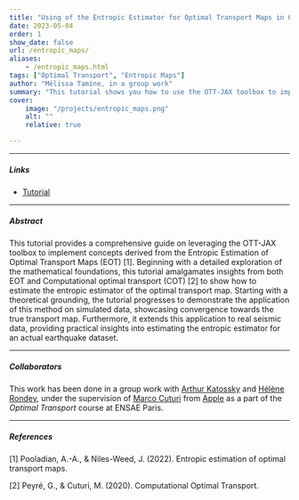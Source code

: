 ```yaml
---
title: "Using of the Entropic Estimator for Optimal Transport Maps in OTT-JAX" 
date: 2023-05-04
order: 1
show_date: false
url: /entropic_maps/
aliases: 
    - /entropic_maps.html
tags: ["Optimal Transport", "Entropic Maps"]
author: "Mélissa Tamine, in a group work"
summary: "This tutorial shows you how to use the OTT-JAX toolbox to implement ideas from Entropic Estimation of Optimal Transport Maps."
cover:
    image: "/projects/entropic_maps.png"
    alt: ""
    relative: true

---
```


---

##### Links

+ [Tutorial](https://deepnote.com/workspace/arthur-katossky-c8b04872-c152-4d8d-b769-735909f17e65/project/ENSAE-optimal-transport-assignment-435a3bc7-4610-4ecb-ac51-41742511e0dc/notebook/Notebook%201-d71f06ca977044cc96ed258a2c06b4c4)

---

##### Abstract

This tutorial provides a comprehensive guide on leveraging the OTT-JAX toolbox to implement concepts derived from the Entropic Estimation of Optimal Transport Maps (EOT) [1]. Beginning with a detailed exploration of the mathematical foundations, this tutorial amalgamates insights from both EOT and Computational optimal transport (COT) [2] to show how to estimate the entropic estimator of the optimal transport map. Starting with a theoretical grounding, the tutorial progresses to demonstrate the application of this method on simulated data, showcasing convergence towards the true transport map. Furthermore, it extends this application to real seismic data, providing practical insights into estimating the entropic estimator for an actual earthquake dataset.

---

##### Collaborators

This work has been done in a group work with [Arthur Katossky](https://www.linkedin.com/in/arthur-katossky/) and [Hélène Rondey](https://www.linkedin.com/in/h%C3%A9l%C3%A8ne-r-98401a1b7/), under the supervision of [Marco Cuturi](https://marcocuturi.net/) from [Apple](https://machinelearning.apple.com/) as a part of the _Optimal Transport_ course at ENSAE Paris.

---

##### References

[1] Pooladian, A.-A., & Niles-Weed, J. (2022). Entropic estimation of optimal transport maps.

[2] Peyré, G., & Cuturi, M. (2020). Computational Optimal Transport.